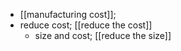 - [[manufacturing cost]];
- reduce cost; [[reduce the cost]]
    - size and cost; [[reduce the size]]
